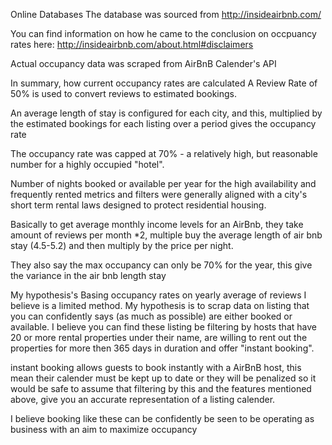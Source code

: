 

Online Databases
The database was sourced from http://insideairbnb.com/

You can find information on how he came to the conclusion on occpuancy rates here: http://insideairbnb.com/about.html#disclaimers

Actual occupancy data was scraped from AirBnB Calender's API

In summary, how current occupancy rates are calculated
A Review Rate of 50% is used to convert reviews to estimated bookings.

An average length of stay is configured for each city, and this, multiplied by the estimated bookings for each listing over a period gives the occupancy rate

The occupancy rate was capped at 70% - a relatively high, but reasonable number for a highly occupied "hotel".

Number of nights booked or available per year for the high availability and frequently rented metrics and filters were generally aligned with a city's short term rental laws designed to protect residential housing.

Basically to get average monthly income levels for an AirBnb, they take amount of reviews per month *2, multiple buy the average length of air bnb stay (4.5-5.2) and then multiply by the price per night.

They also say the max occupancy can only be 70% for the year, this give the variance in the air bnb length stay

My hypothesis's
Basing occupancy rates on yearly average of reviews I believe is a limited method. My hypothesis is to scrap data on listing that you can confidently says (as much as possible) are either booked or available. I believe you can find these listing be filtering by hosts that have 20 or more rental properties under their name, are willing to rent out the properties for more then 365 days in duration and offer "instant booking".

instant booking allows guests to book instantly with a AirBnB host, this mean their calender must be kept up to date or they will be penalized so it would be safe to assume that filtering by this and the features mentioned above, give you an accurate representation of a listing calender.

I believe booking like these can be confidently be seen to be operating as business with an aim to maximize occupancy